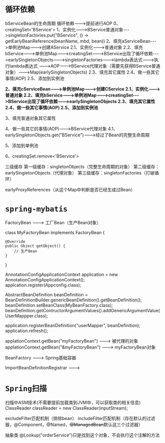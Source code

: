 # `循环依赖`

bServiceBean的生命周期
循环依赖--->提前进行AOP
0、creatingSet<'BService'>
1、实例化--->BService普通对象--->singletonFactories.put("BService", () -> getEarlyBeanReference(beanName, mbd, bean))
2、填充aServiceBean--->单例池Map--->创建AService
    2.1、实例化--->普通对象
    2.2、填充bService--->单例池Map--->creatingSet--->BService出现了循环依赖--->earlySingletonObjects--->singletonFactories--->lambda表达式--->执行lambda表达式
    --->AOP--->BService代理对象（需要先获得BService普通对象）--->Map(earlySingletonObjects)
    2.3、填充其它属性
    2.4、做一些其它事情(AOP)
    2.5、添加到实例池

**2、填充cServiceBean--->单例池Map--->创建CService
    2.1、实例化--->普通对象
    2.2、填充bService--->单例池Map--->creatingSet--->BService出现了循环依赖--->earlySingletonObjects
    2.3、填充其它属性
    2.4、做一些其它事情(AOP)
    2.5、添加到实例池**

3、填充普通对象其它属性

4、做一些其它的事情(AOP)--->BService代理对象
    4.1、earlySingletonObjects.get("BService")--->经过了Bean的完整生命周期

5、添加到单例池

6、creatingSet.remove<'BService'>

三级缓存
第一级缓存：singletonObjects（完整生命周期的对象）
第二级缓存：earlySingletonObjects（代理对象）
第三级缓存：singletonFactories（打破循环）

earlyProxyReferences（从这个Map中判断是否已经生成过Bean）

# `spring-mybatis`

FactoryBean ---> 工厂Bean（生产Bean对象）

class MyFactoryBean implements FactoryBean {

    @Override
    public Object getObject() {
        // 生产Bean
    }
    
}


AnnotationConfigApplicationContext application = new AnnotationConfigApplicationContext();
applcation.register(Appconfig.class);

AbstractBeanDefinition beanDefinition = BeanDefinitionBuilder.genericBeanDefinition().getBeanDefinition();
beanDefinition.setBeanClass(MyBeanFactory.class);
beanDefinition.getContructorArgumentValues().addGenericArgumentValue(UserMappper.class);

application.registerBeanDefinition("userMapper", beanDefinition);
application.refresh();

applationContext.getBean("myFactoryBean") ---> 被代理的对象
applationContext.getBean("&myFactoryBean") ---> myFactoryBean对象

BeanFactory ---> Spring基础容器

ImportBeanDefinitionRegistrar --->

# `Spring扫描`

扫描中ASM技术(不需要提前加载类到JVM中，可以获取类的相关信息)
ClassReader classReader = new ClassReader(inputStream);

excludeFilter匹配机制（排除bean）
includeFilter匹配机制（存在默认的过滤器，@Component，@Named，~~@ManagedBean~~默认这三个过滤器）

抽象类 
@Lookup("orderService")只是找到这个对象，不会执行这个注解的方法


